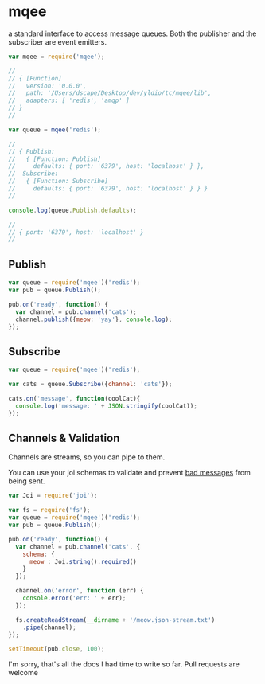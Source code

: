# mqee

a standard interface to access message queues. Both the publisher and the subscriber are event emitters.

``` javascript
var mqee = require('mqee');

//
// { [Function]
//   version: '0.0.0',
//   path: '/Users/dscape/Desktop/dev/yldio/tc/mqee/lib',
//   adapters: [ 'redis', 'amqp' ]
// }
//

var queue = mqee('redis');

//
// { Publish:
//   { [Function: Publish]
//     defaults: { port: '6379', host: 'localhost' } },
//  Subscribe:
//   { [Function: Subscribe]
//     defaults: { port: '6379', host: 'localhost' } } }
//

console.log(queue.Publish.defaults);

//
// { port: '6379', host: 'localhost' }
//
```

## Publish

``` js
var queue = require('mqee')('redis');
var pub = queue.Publish();

pub.on('ready', function() {
  var channel = pub.channel('cats');
  channel.publish({meow: 'yay'}, console.log);
});
```

## Subscribe

```js
var queue = require('mqee')('redis');

var cats = queue.Subscribe({channel: 'cats'});

cats.on('message', function(coolCat){
  console.log('message: ' + JSON.stringify(coolCat));
});
```

## Channels & Validation

Channels are streams, so you can pipe to them.

You can use your joi schemas to validate and prevent [bad messages](https://github.com/yldio/mqee/blob/master/examples/meow.json-stream.txt#L8) from being sent.

``` js
var Joi = require('joi');

var fs = require('fs');
var queue = require('mqee')('redis');
var pub = queue.Publish();

pub.on('ready', function() {
  var channel = pub.channel('cats', {
    schema: {
      meow : Joi.string().required()
    }
  });

  channel.on('error', function (err) {
    console.error('err: ' + err);
  });

  fs.createReadStream(__dirname + '/meow.json-stream.txt')
    .pipe(channel);
});

setTimeout(pub.close, 100);
```

I'm sorry, that's all the docs I had time to write so far. Pull requests are welcome
